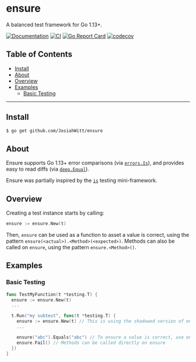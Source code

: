 # ensure
A balanced test framework for Go 1.13+.

[![Documentation](https://pkg.go.dev/badge/github.com/JosiahWitt/ensure)](https://pkg.go.dev/github.com/JosiahWitt/ensure)
[![CI](https://github.com/JosiahWitt/ensure/workflows/CI/badge.svg)](https://github.com/JosiahWitt/ensure/actions?query=branch%3Amaster+workflow%3ACI)
[![Go Report Card](https://goreportcard.com/badge/github.com/JosiahWitt/ensure)](https://goreportcard.com/report/github.com/JosiahWitt/ensure)
[![codecov](https://codecov.io/gh/JosiahWitt/ensure/branch/master/graph/badge.svg)](https://codecov.io/gh/JosiahWitt/ensure)

## Table of Contents
<!-- START doctoc generated TOC please keep comment here to allow auto update -->
<!-- DON'T EDIT THIS SECTION, INSTEAD RE-RUN doctoc TO UPDATE -->

- [Install](#install)
- [About](#about)
- [Overview](#overview)
- [Examples](#examples)
  - [Basic Testing](#basic-testing)

<!-- END doctoc generated TOC please keep comment here to allow auto update -->

---

## Install
```bash
$ go get github.com/JosiahWitt/ensure
```


## About
Ensure supports Go 1.13+ error comparisons (via [`errors.Is`](https://pkg.go.dev/errors?tab=doc#Is)), and provides easy to read diffs (via [`deep.Equal`](https://pkg.go.dev/github.com/go-test/deep#Equal)).

Ensure was partially inspired by the [`is`](https://github.com/matryer/is) testing mini-framework.


## Overview

Creating a test instance starts by calling:
```go
ensure := ensure.New(t)
```

Then, `ensure` can be used as a function to asset a value is correct, using the pattern `ensure(<actual>).<Method>(<expected>)`. Methods can also be called on `ensure`, using the pattern `ensure.<Method>()`.

## Examples

### Basic Testing
```go
func TestMyFunction(t *testing.T) {
  ensure := ensure.New(t)
  ...

  t.Run("my subtest", func(t *testing.T) {
    ensure := ensure.New(t) // This is using the shadowed version of ensure, and can easily be refactored
    ...

    ensure("abc").Equals("abc") // To ensure a value is correct, use ensure as a function
    ensure.Fail() // Methods can be called directly on ensure
  })
}
```
